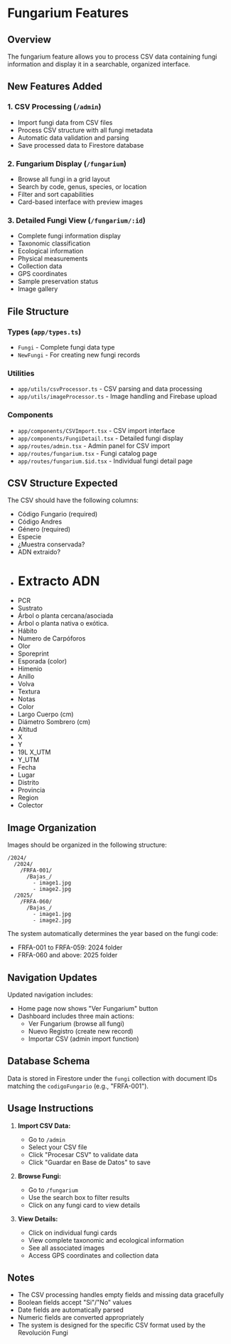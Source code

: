 # Fungarium Features

## Overview

The fungarium feature allows you to process CSV data containing fungi information and display it in a searchable, organized interface.

## New Features Added

### 1. CSV Processing (`/admin`)

- Import fungi data from CSV files
- Process CSV structure with all fungi metadata
- Automatic data validation and parsing
- Save processed data to Firestore database

### 2. Fungarium Display (`/fungarium`)

- Browse all fungi in a grid layout
- Search by code, genus, species, or location
- Filter and sort capabilities
- Card-based interface with preview images

### 3. Detailed Fungi View (`/fungarium/:id`)

- Complete fungi information display
- Taxonomic classification
- Ecological information
- Physical measurements
- Collection data
- GPS coordinates
- Sample preservation status
- Image gallery

## File Structure

### Types (`app/types.ts`)

- `Fungi` - Complete fungi data type
- `NewFungi` - For creating new fungi records

### Utilities

- `app/utils/csvProcessor.ts` - CSV parsing and data processing
- `app/utils/imageProcessor.ts` - Image handling and Firebase upload

### Components

- `app/components/CSVImport.tsx` - CSV import interface
- `app/components/FungiDetail.tsx` - Detailed fungi display
- `app/routes/admin.tsx` - Admin panel for CSV import
- `app/routes/fungarium.tsx` - Fungi catalog page
- `app/routes/fungarium.$id.tsx` - Individual fungi detail page

## CSV Structure Expected

The CSV should have the following columns:

- Código Fungario (required)
- Código Andres
- Género (required)
- Especie
- ¿Muestra conservada?
- ADN extraido?
- # Extracto ADN
- PCR
- Sustrato
- Árbol o planta cercana/asociada
- Árbol o planta nativa o exótica.
- Hábito
- Numero de Carpóforos
- Olor
- Sporeprint
- Esporada (color)
- Himenio
- Anillo
- Volva
- Textura
- Notas
- Color
- Largo Cuerpo (cm)
- Diámetro Sombrero (cm)
- Altitud
- X
- Y
- 19L X_UTM
- Y_UTM
- Fecha
- Lugar
- Distrito
- Provincia
- Region
- Colector

## Image Organization

Images should be organized in the following structure:

```
/2024/
  /2024/
    /FRFA-001/
      /Bajas_/
        - image1.jpg
        - image2.jpg
  /2025/
    /FRFA-060/
      /Bajas_/
        - image1.jpg
        - image2.jpg
```

The system automatically determines the year based on the fungi code:

- FRFA-001 to FRFA-059: 2024 folder
- FRFA-060 and above: 2025 folder

## Navigation Updates

Updated navigation includes:

- Home page now shows "Ver Fungarium" button
- Dashboard includes three main actions:
  - Ver Fungarium (browse all fungi)
  - Nuevo Registro (create new record)
  - Importar CSV (admin import function)

## Database Schema

Data is stored in Firestore under the `fungi` collection with document IDs matching the `codigoFungario` (e.g., "FRFA-001").

## Usage Instructions

1. **Import CSV Data:**

   - Go to `/admin`
   - Select your CSV file
   - Click "Procesar CSV" to validate data
   - Click "Guardar en Base de Datos" to save

2. **Browse Fungi:**

   - Go to `/fungarium`
   - Use the search box to filter results
   - Click on any fungi card to view details

3. **View Details:**
   - Click on individual fungi cards
   - View complete taxonomic and ecological information
   - See all associated images
   - Access GPS coordinates and collection data

## Notes

- The CSV processing handles empty fields and missing data gracefully
- Boolean fields accept "Si"/"No" values
- Date fields are automatically parsed
- Numeric fields are converted appropriately
- The system is designed for the specific CSV format used by the Revolución Fungi
